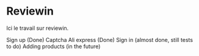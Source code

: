# Reviewin
Ici le travail sur reviewin. 

Sign up (Done)
Captcha Ali express (Done)
Sign in (almost done, still tests to do)
Adding products (in the future)
